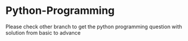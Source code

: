 # Python-Programming
Please check other branch to get the python programming question with solution from basic to advance
